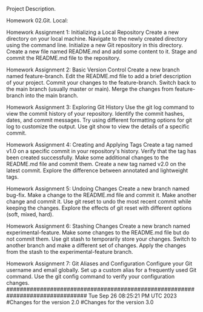 Project Description.

Homework 02.Git. Local:

Homework Assignment 1: Initializing a Local Repository
Create a new directory on your local machine.
Navigate to the newly created directory using the command line.
Initialize a new Git repository in this directory.
Create a new file named README.md and add some content to it.
Stage and commit the README.md file to the repository.

Homework Assignment 2: Basic Version Control
Create a new branch named feature-branch.
Edit the README.md file to add a brief description of your project.
Commit your changes to the feature-branch.
Switch back to the main branch (usually master or main).
Merge the changes from feature-branch into the main branch.

Homework Assignment 3: Exploring Git History
Use the git log command to view the commit history of your repository.
Identify the commit hashes, dates, and commit messages.
Try using different formatting options for git log to customize the output.
Use git show <commit-hash> to view the details of a specific commit.

Homework Assignment 4: Creating and Applying Tags
Create a tag named v1.0 on a specific commit in your repository's history.
Verify that the tag has been created successfully.
Make some additional changes to the README.md file and commit them.
Create a new tag named v2.0 on the latest commit.
Explore the difference between annotated and lightweight tags.

Homework Assignment 5: Undoing Changes
Create a new branch named bug-fix.
Make a change to the README.md file and commit it.
Make another change and commit it.
Use git reset to undo the most recent commit while keeping the changes.
Explore the effects of git reset with different options (soft, mixed, hard).

Homework Assignment 6: Stashing Changes
Create a new branch named experimental-feature.
Make some changes to the README.md file but do not commit them.
Use git stash to temporarily store your changes.
Switch to another branch and make a different set of changes.
Apply the changes from the stash to the experimental-feature branch.

Homework Assignment 7: Git Aliases and Configuration
Configure your Git username and email globally.
Set up a custom alias for a frequently used Git command.
Use the git config command to verify your configuration changes.
################################################################################
Tue Sep 26 08:25:21 PM UTC 2023
#Changes for the version 2.0
#Changes for the version 3.0

